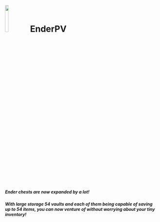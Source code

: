 <h1>
  <image src="/assets/image/icon.png" style="width: 15%;" />
  EnderPV
</h1>

##### Ender chests are now expanded by a lot! 
##### With large storage 54 vaults and each of them being capable of saving up to 54 items, you can now venture of without worrying about your tiny inventory!

